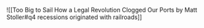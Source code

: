 ![[Too Big to Sail How a Legal Revolution Clogged Our Ports by Matt Stoller#q4 recessions originated with railroads]]